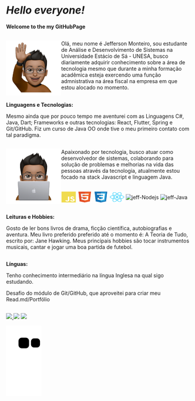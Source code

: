 # **_Hello everyone!_**

**Welcome to the my GitHubPage**

   ##

<a><img align="left" width="150" height="150" src="./assets/Hithere.webp"></a>
##

  Olá, meu nome é Jefferson Monteiro, sou estudante de Análise e Desenvolvimento de Sistemas na Universidade Estácio de Sá - UNESA, busco diariamente adquirir conhecimento sobre a área de tecnologia mesmo que durante a minha formação acadêmica esteja exercendo uma função admnistrativa na área fiscal na empresa em que estou alocado no momento. 
 
 
  
 
   
  ##  
  
  
**Linguagens e Tecnologias:**

  Mesmo ainda que por pouco tempo me aventurei com as Linguagens C#, Java, Dart; Frameworks e outras tecnologias: React, Flutter, Spring e Git/GitHub. Fiz um curso de Java OO onde tive o meu primeiro contato com tal paradigma.


  
   ##
   
   
<a><img align="left" width="150" height="150" src="./assets/computerOn.webp"></a>


   

  Apaixonado por tecnologia, busco atuar como desenvolvedor de sistemas, colaborando para solução de problemas e melhorias na vida das pessoas através da tecnologia, atualmente estou focado na stack Javascript e linguagem Java.
  
<div style="display: inline_block"><br>  
  <img align="center" alt="jeff-Js" height="30" width="40" src="https://raw.githubusercontent.com/devicons/devicon/master/icons/javascript/javascript-plain.svg">
  <img align="center" alt="jeff-HTML" height="30" width="40" src="https://raw.githubusercontent.com/devicons/devicon/master/icons/html5/html5-original.svg">
  <img align="center" alt="jeff-CSS" height="30" width="40" src="https://raw.githubusercontent.com/devicons/devicon/master/icons/css3/css3-original.svg">
  <img align="center" alt="jeff-React" height="30" width="40" src="https://raw.githubusercontent.com/devicons/devicon/master/icons/react/react-original.svg">
  <img align="center" alt="jeff-Nodejs" height="40" width="60" src="https://upload.wikimedia.org/wikipedia/commons/thumb/d/d9/Node.js_logo.svg/1280px-Node.js_logo.svg.png"> 
  <img align="center" alt="jeff-Java" height="40" width="40" src="https://img.icons8.com/color/48/000000/java-coffee-cup-logo.png"> 
</div>
  
   
   
   

   ##
  
  

**Leituras e Hobbies:**

  Gosto de ler bons livros de drama, ficção científica, autobiografias e aventura. Meu livro preferido preferido até o momento é: A Teoria de Tudo, escrito por: Jane Hawking. Meus principais hobbies são tocar instrumentos musicais, cantar e jogar uma boa partida de futebol.
 

   ##
  

**Línguas:**

  Tenho conhecimento intermediário na língua Inglesa na qual sigo estudando. 


Desafio do módulo de Git/GitHub, que aproveitei para criar meu Read.md/Portfólio

   ##

<div> 
  <a href = "mailto:jjmonteiro61@gmail.com"><img src="https://img.shields.io/badge/-Gmail-%23333?style=for-the-badge&logo=gmail&logoColor=white" target="_blank">   </a>
  <a href="https://linkedin.com/in/jefferson-monteiro-485423176" target="_blank"><img src="https://img.shields.io/badge/-LinkedIn-%230077B5?style=for-the-badge&logo=linkedin&logoColor=white" target="_blank"></a>
  <a href="https://www.instagram.com/jeffmonteiro_" target="_blank"><img src="https://img.shields.io/badge/-Instagram-%23E4405F?style=for-the-badge&logo=instagram&logoColor=white" target="_blank"></a>
 
  ![Snake animation](https://github.com/rafaballerini/rafaballerini/blob/output/github-contribution-grid-snake.svg)
 
</div>
